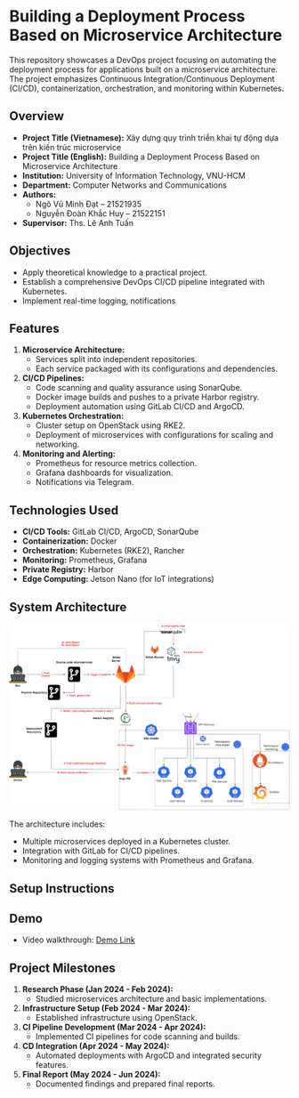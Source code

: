 
# Building a Deployment Process Based on Microservice Architecture

This repository showcases a DevOps project focusing on automating the deployment process for applications built on a microservice architecture. The project emphasizes Continuous Integration/Continuous Deployment (CI/CD), containerization, orchestration, and monitoring within Kubernetes.

## Overview

- **Project Title (Vietnamese):** Xây dựng quy trình triển khai tự động dựa trên kiến trúc microservice  
- **Project Title (English):** Building a Deployment Process Based on Microservice Architecture  
- **Institution:** University of Information Technology, VNU-HCM  
- **Department:** Computer Networks and Communications  
- **Authors:**  
  - Ngô Vũ Minh Đạt – 21521935  
  - Nguyễn Đoàn Khắc Huy – 21522151  
- **Supervisor:** Ths. Lê Anh Tuấn  

## Objectives

- Apply theoretical knowledge to a practical project.
- Establish a comprehensive DevOps CI/CD pipeline integrated with Kubernetes.
- Implement real-time logging, notifications

## Features

1. **Microservice Architecture:**
   - Services split into independent repositories.
   - Each service packaged with its configurations and dependencies.
2. **CI/CD Pipelines:**
   - Code scanning and quality assurance using SonarQube.
   - Docker image builds and pushes to a private Harbor registry.
   - Deployment automation using GitLab CI/CD and ArgoCD.
3. **Kubernetes Orchestration:**
   - Cluster setup on OpenStack using RKE2.
   - Deployment of microservices with configurations for scaling and networking.
4. **Monitoring and Alerting:**
   - Prometheus for resource metrics collection.
   - Grafana dashboards for visualization.
   - Notifications via Telegram.

## Technologies Used

- **CI/CD Tools:** GitLab CI/CD, ArgoCD, SonarQube
- **Containerization:** Docker
- **Orchestration:** Kubernetes (RKE2), Rancher
- **Monitoring:** Prometheus, Grafana
- **Private Registry:** Harbor
- **Edge Computing:** Jetson Nano (for IoT integrations)

## System Architecture

![System Architecture Diagram](./docs/architecture.png)

The architecture includes:
- Multiple microservices deployed in a Kubernetes cluster.
- Integration with GitLab for CI/CD pipelines.
- Monitoring and logging systems with Prometheus and Grafana.

## Setup Instructions

## Demo

- Video walkthrough: [Demo Link](https://www.youtube.com/watch?v=Y8S3SCFxAU0&feature=youtu.be)

## Project Milestones

1. **Research Phase (Jan 2024 - Feb 2024):**
   - Studied microservices architecture and basic implementations.
2. **Infrastructure Setup (Feb 2024 - Mar 2024):**
   - Established infrastructure using OpenStack.
3. **CI Pipeline Development (Mar 2024 - Apr 2024):**
   - Implemented CI pipelines for code scanning and builds.
4. **CD Integration (Apr 2024 - May 2024):**
   - Automated deployments with ArgoCD and integrated security features.
5. **Final Report (May 2024 - Jun 2024):**
   - Documented findings and prepared final reports.
